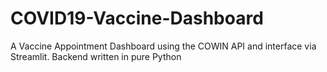# COVID19-Vaccine-Dashboard
A Vaccine Appointment Dashboard using the COWIN API and interface via Streamlit. Backend written in pure Python
